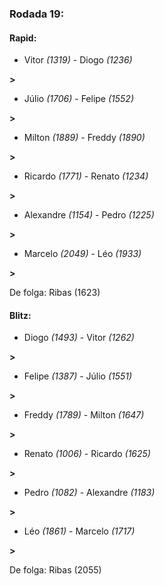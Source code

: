 ### Rodada 19:

#### Rapid:

* Vitor *(1319)*     -     Diogo *(1236)*

 **>** 
* Júlio *(1706)*     -     Felipe *(1552)*

 **>** 
* Milton *(1889)*     -     Freddy *(1890)*

 **>** 
* Ricardo *(1771)*     -     Renato *(1234)*

 **>** 
* Alexandre *(1154)*     -     Pedro *(1225)*

 **>** 
* Marcelo *(2049)*     -     Léo *(1933)*

 **>** 

De folga: Ribas (1623)

#### Blitz:

* Diogo *(1493)*     -     Vitor *(1262)*

 **>** 
* Felipe *(1387)*     -     Júlio *(1551)*

 **>** 
* Freddy *(1789)*     -     Milton *(1647)*

 **>** 
* Renato *(1006)*     -     Ricardo *(1625)*

 **>** 
* Pedro *(1082)*     -     Alexandre *(1183)*

 **>** 
* Léo *(1861)*     -     Marcelo *(1717)*

 **>** 

De folga: Ribas (2055)

